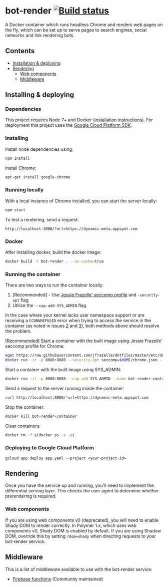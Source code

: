 # bot-render [![Build status](https://img.shields.io/travis/samuelli/bot-render.svg?style=flat-square)](https://travis-ci.org/samuelli/bot-render)

A Docker container which runs headless Chrome and renders web pages on the fly, which
can be set up to serve pages to search engines, social networks and link rendering
bots.

## Contents
- [Installation & deploying](#installation--deploying)
- [Rendering](#rendering)
  - [Web components](#web-components)
  - [Middleware](#middleware)

## Installing & deploying

### Dependencies
This project requires Node 7+ and Docker ([installation instructions](https://docs.docker.com/engine/installation/)). For deployment this
project uses the [Google Cloud Platform SDK](https://cloud.google.com/sdk/).

### Installing
Install node dependencies using:
```bash
npm install
```

Install Chrome:
```bash
apt-get install google-chrome
```

### Running locally
With a local instance of Chrome installed, you can start the server locally:
```bash
npm start
```

To test a rendering, send a request:
```
http://localhost:3000/?url=https://dynamic-meta.appspot.com
```

### Docker
After installing docker, build the docker image:
```bash
docker build -t bot-render . --no-cache=true
```

### Running the container

There are two ways to run the container locally:
1. [Recommended] - Use [Jessie Frazelle' seccomp profile](https://github.com/jessfraz/dotfiles/blob/master/etc/docker/seccomp/chrome.json) and `-security-opt` flag
2. Utilize the `--cap-add SYS_ADMIN` flag

In the case where your kernel lacks user namespace support or are receiving a `ECONNREFUSED` error when trying to access the service in the container (as noted in issues [2](https://github.com/samuelli/bot-render/issues/2) and [3](https://github.com/samuelli/bot-render/issues/3)), both methods above should resolve the problem.

[Recommended] Start a container with the built image using Jessie Frazelle' seccomp profile for Chrome:
```bash
wget https://raw.githubusercontent.com/jfrazelle/dotfiles/master/etc/docker/seccomp/chrome.json -O ~/chrome.json
docker run -it -p 8080:8080 --security-opt seccomp=$HOME/chrome.json --name bot-render-container bot-render
```

Start a container with the built image using SYS_ADMIN:
```bash
docker run -it -p 8080:8080 --cap-add SYS_ADMIN --name bot-render-container bot-render
```

Send a request to the server running inside the container:
```bash
curl http://localhost:8080/?url=https://dynamic-meta.appspot.com
```

Stop the container:
```bash
docker kill bot-render-container
```

Clear containers:
```bash
docker rm -f $(docker ps -a -q)
```

### Deploying to Google Cloud Platform
```
gcloud app deploy app.yaml --project <your-project-id>
```

## Rendering
Once you have the service up and running, you'll need to implement the differential serving
layer. This checks the user agent to determine whether prerendering is required.

### Web components
If you are using web components v0 (deprecated), you will need to enable Shady DOM to
render correctly. In Polymer 1.x, which uses web components v0, Shady DOM is enabled by default.
If you are using Shadow DOM, override this by setting `?dom=shady` when directing requests
to your bot-render service.

## Middleware
This is a list of middleware available to use with the bot-render service:
 * [Firebase functions](https://github.com/justinribeiro/pwa-firebase-functions-botrender) (Community maintained)

